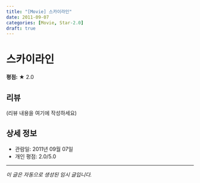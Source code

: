 ```yaml
---
title: "[Movie] 스카이라인"
date: 2011-09-07
categories: [Movie, Star-2.0]
draft: true
---
```


# 스카이라인

**평점:** ★ 2.0

## 리뷰

(리뷰 내용을 여기에 작성하세요)

## 상세 정보

- 관람일: 2011년 09월 07일
- 개인 평점: 2.0/5.0

---

*이 글은 자동으로 생성된 임시 글입니다.*
